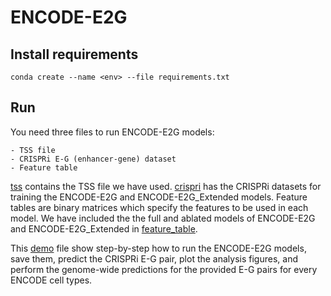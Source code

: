 # ENCODE-E2G

## Install requirements

`conda create --name <env> --file requirements.txt`

## Run 

You need three files to run ENCODE-E2G models:

    - TSS file
    - CRISPRi E-G (enhancer-gene) dataset
    - Feature table

[tss](https://github.com/karbalayghareh/ENCODE-E2G/tree/main/tss) contains the TSS file we have used. [crispri](https://github.com/karbalayghareh/ENCODE-E2G/tree/main/data/crispri) has the CRISPRi datasets for training the ENCODE-E2G and ENCODE-E2G_Extended models. Feature tables are binary matrices which specify the features to be used in each model. We have included the the full and ablated models of ENCODE-E2G and ENCODE-E2G_Extended in [feature_table](https://github.com/karbalayghareh/ENCODE-E2G/tree/main/data/feature_table).

This [demo](https://github.com/karbalayghareh/ENCODE-E2G/blob/main/demo.ipynb) file show step-by-step how to run the ENCODE-E2G models, save them, predict the CRISPRi E-G pair, plot the analysis figures, and perform the genome-wide predictions for the provided E-G pairs for every ENCODE cell types. 